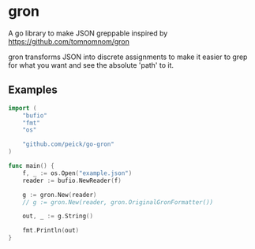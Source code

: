 # gron

A go library to make JSON greppable inspired by https://github.com/tomnomnom/gron

gron transforms JSON into discrete assignments to make it easier to grep for what you want and see the absolute 'path' to it.

## Examples

```go
import (
    "bufio"
    "fmt"
    "os"

    "github.com/peick/go-gron"
)

func main() {
    f, _ := os.Open("example.json")
    reader := bufio.NewReader(f)

    g := gron.New(reader)
    // g := gron.New(reader, gron.OriginalGronFormatter())

    out, _ := g.String()

    fmt.Println(out)
}
```
